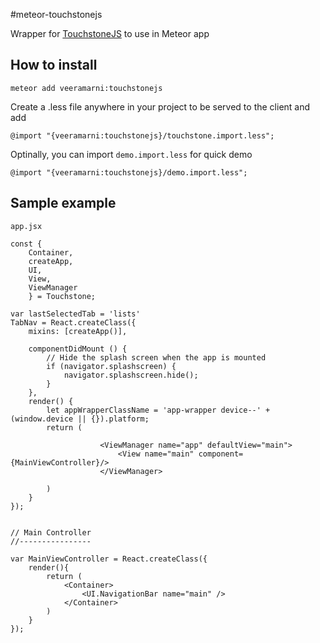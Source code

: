 #meteor-touchstonejs  

Wrapper for [TouchstoneJS](https://github.com/touchstonejs/touchstonejs) to use in Meteor app

## How to install

`meteor add veeramarni:touchstonejs`

Create a .less file anywhere in your project to be served to the client and add

`@import "{veeramarni:touchstonejs}/touchstone.import.less";`

Optinally, you can import `demo.import.less` for quick demo

`@import "{veeramarni:touchstonejs}/demo.import.less";`


## Sample example
`app.jsx`

```
const {
    Container,
    createApp,
    UI,
    View,
    ViewManager
    } = Touchstone;

var lastSelectedTab = 'lists'
TabNav = React.createClass({
    mixins: [createApp()],

    componentDidMount () {
        // Hide the splash screen when the app is mounted
        if (navigator.splashscreen) {
            navigator.splashscreen.hide();
        }
    },
    render() {
        let appWrapperClassName = 'app-wrapper device--' + (window.device || {}).platform;
        return (

                    <ViewManager name="app" defaultView="main">
                        <View name="main" component={MainViewController}/>
                    </ViewManager>

        )
    }
});


// Main Controller
//----------------

var MainViewController = React.createClass({
    render(){
        return (
            <Container>
                <UI.NavigationBar name="main" />
            </Container>
        )
    }
});
```
